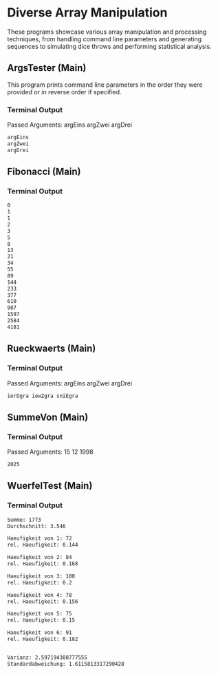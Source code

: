 # Diverse Array Manipulation

These programs showcase various array manipulation and processing techniques, from handling command line parameters and generating sequences to simulating dice throws and performing statistical analysis.

## ArgsTester (Main)

This program prints command line parameters in the order they were provided or in reverse order if specified.

### Terminal Output

Passed Arguments: argEins argZwei argDrei

```bash
argEins
argZwei
argDrei
```

## Fibonacci (Main)

### Terminal Output

```bash
0
1
1
2
3
5
8
13
21
34
55
89
144
233
377
610
987
1597
2584
4181
```

## Rueckwaerts (Main)

### Terminal Output

Passed Arguments: argEins argZwei argDrei

```bash
ierDgra iewZgra sniEgra
```

## SummeVon (Main)

### Terminal Output

Passed Arguments: 15 12 1998

```bash
2025
```

## WuerfelTest (Main)

### Terminal Output

```bash
Summe: 1773
Durchschnitt: 3.546

Haeufigkeit von 1: 72
rel. Haeufigkeit: 0.144

Haeufigkeit von 2: 84
rel. Haeufigkeit: 0.168

Haeufigkeit von 3: 100
rel. Haeufigkeit: 0.2

Haeufigkeit von 4: 78
rel. Haeufigkeit: 0.156

Haeufigkeit von 5: 75
rel. Haeufigkeit: 0.15

Haeufigkeit von 6: 91
rel. Haeufigkeit: 0.182


Varianz: 2.597194388777555
Standardabweichung: 1.6115813317290428
```
